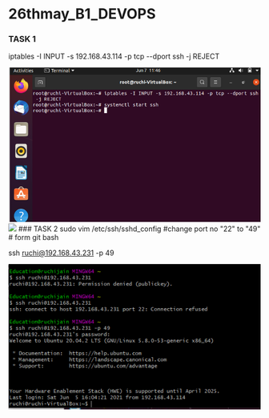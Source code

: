 # 26thmay_B1_DEVOPS
### TASK 1
 
 iptables -I INPUT -s 192.168.43.114 -p tcp --dport ssh -j REJECT
 
 <img src= "task1[a].PNG">
 <img src ="task2[b].PNG">
### TASK 2
sudo vim /etc/ssh/sshd_config
#change port no "22" to "49"
# form git bash


ssh ruchi@192.168.43.231 -p 49


<img src ="sshport2.PNG">
